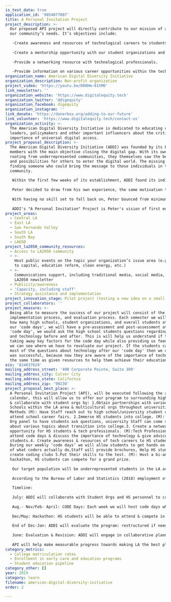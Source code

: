```yaml
---
is_test_data: true
application_id: '9854077007'
title: A Personal Invitation Project
project_description: >-
  Our proposed API project will directly contribute to our mission of addressing
  our community’s needs. It’s objectives include: 
   
   -Create awareness and resources of technological careers to students in High school. 
   
   -Create a mentorship opportunity with our student organizations and high school students. 
   
   -Provide a networking resource with technological professionals. 
   
   -Provide information on various career opportunities within the technological field.
organization_name: American Digital Diversity Initiative
organization_description: Non-profit organization
project_video: 'https://youtu.be/D00Hm-61tM0'
link_newsletter: ''
organization_website: 'https://www.digitalequity.tech'
organization_twitter: '@digequity'
organization_facebook: digequity
organization_instagram: ''
link_donate: 'https://donorbox.org/adding-to-our-future'
link_volunteer: 'https://www.digitalequity.tech/contact-us'
organization_activity: >-
  The American Digital Diversity Initiative is dedicated to educating community
  leaders, policymakers and other important influencers about the critical
  importance of universal digital access.
project_proposal_description: >-
  The American Digital Diversity Initiative (ADDI) was founded by its board
  members with the main objective closing the digital gap. With its own members
  rooting from underrepresented communities, they themselves saw the benefits
  and possibilities for others to enter the digital world. The missing piece was
  finding someone who could bring the message to those individuals in the
  community. 
   
   Within the first few weeks of its establishment, ADDI found its individual that could spread the message. Peter, who would be the Executive director of the nonprofit, decided to take the challenge in structuring the organization. Peter's higher education background made for an easy transition into the nonprofit world. The hard part was deciding in what direction for ADDI to go. As you have seen, underrepresented groups of any age, make up a low percentage in the digital world. 
   
   Peter decided to draw from his own experience, the same motivation that led him towards higher education. As a first generation Latino entering college, the transition from high school to college was difficult. Decisions on what path to head towards and not necessarily knowing what to major enroll in, Peter could only rely on his average academic success in high school to support whatever decision to take. Unfortunately, Peter and like many first generation students, the transition into college came at a cost of struggling academically and being suspended for poor academics.
   
   With having no skill set to fall back on, Peter bounced from minimum wage jobs for years. Finally Peter, was able to go back to school and earn his bachelors, and his masters there after. Peter knew from that point his mission was to support and guide youth by preparing them for the obstacles of the real world which could lead them to possibles successes or failures. 
   
   ADDI's "A Personal Invitation" Project is Peter's vision of first educating and preparing high school students for a type of career/skill, computer programming, that can pave a successful way of life whether you earn a degree or not. The second being community outreach, where college students support the younger generation towards success in a world where underrepresented groups lack representation.
project_areas:
  - Central LA
  - East LA
  - San Fernando Valley
  - South LA
  - South Bay
  - LAUSD
project_la2050_community_resources:
  - Access to LA2050 community
  - >-
    Host public events on the topic your organization’s issue area (e.g. access
    to capital, education reform, clean energy, etc.) 
  - >-
    Communications support, including traditional media, social media, and
    LA2050 newsletter
  - Publicity/awareness
  - 'Capacity, including staff'
  - Strategy assistance and implementation
project_innovation_stage: Pilot project (testing a new idea on a small scale to prove feasibility)
project_collaborators: ''
project_measure: >-
  Being able to measure the success of our project will consist of the
  implementation process, and evaluation process. Each semester we will evaluate
  how many high schools, student organizations, and overall students attended
  our 'code days', we will have a pre-assessment and post-assessment at every
  'code day', we would ask the high school students questions regarding coding
  and technology before and after. This is will help us understand if they are
  taking away key factors for the code day while also providing us feedback so
  we can see where we have to revaluate our project. If the students can answer
  most of the questions about technology after our 'code day' then we can say it
  was successful, because now they are aware of the importance of technology at
  the same time as given resources to help them achieve their educational goals.
ein: '824037629'
mailing_address_street: '400 Corporate Pointe, Suite 300'
mailing_address_city: Culver City
mailing_address_state: California
mailing_address_zip: '90230'
project_proposal_best_place: >-
  A Personal Invitation Project (API), will be executed following the academic
  calendar, this will allow us to offer our program to surrounding high schools
  & collaborate with student orgs by: 1.Obtain partnerships with various High
  Schools within the LA area & multicultural orgs throughout universities in CA.
  Methods (M): Have Staff reach out to high school/university student orgs,
  attend school career fairs. 2.Immerse HS students into college. (M): Student
  Org panel to have students ask questions, university Staff can come speak
  about various topics about transition into college.3. Create a networking
  opportunity for HS students & tech professionals. (M):Tech Professionals can
  attend code days & discuss the importance of technology & give advice to
  students.4. Create awareness & resources of tech careers to HS students. (M):
  During our weekly ‘code days’ we will allow students to get hands on training
  of what coders actually do,Staff will provide brochures, Help HS students
  create coding clubs 5.Put their skills to the test. (M): Host a bi-annual
  hackathon, HS students can compete for a grand prize.
   
   Our target population will be underrepresented students in the LA area. 
   
   According to the Bureau of Labor and Statistics (2018) employment of computer & information technology is projected to grow “13% from 2016 to 2026”(Bureau of Labor Statistics, 2018), this is faster than the average for all occupations. Despite Black, Latinx, American & Native Pacific Islander makeup nearly 50% of the United States student population, in 2015 they only represented just 17% of computer science major (Steinglass, 2017). The reason most of these students are not in computer science is not due to lack of interest but due to the lack of resources & awareness.
   
   Timeline: 
   
   July: ADDI will collaborate with Student Orgs and HS personnel to create our CODE days.
   
   Aug.- Nov/Feb- April: CODE Days: Each week we will host code days which will immerse HS students into the university setting while obtaining resources from tech professionals & university staff. 
   
   Dec/May: Hackathon: HS students will be able to attend & compete in an all-day event to test their skills.
   
   End of Dec-Jan: ADDI will evaluate the program: restructured if need be & evaluate retention rates.
   
   June: Evaluation & Revision: ADDI will engage in collaborative planning, observations, followed by evaluation & refinement of the year.
   
   API will help make measurable progress towards making LA the best place to LEARN, because it will introduce underrepresented communities to a topic they are completely new to, which will bring in the early education aspects. Bringing in student orgs will also allow HS students to become immersed in college which will help with college matriculation rates.As careers in computer science begin to grow, API teaches students about possible careers within coding & provides an opportunity for them to become immersed in this profession which can help with youth unemployment & underemployment.
category_metrics:
  - College matriculation rates
  - Enrollment in early care and education programs
  - Student education pipeline
category_other: []
year: 2019
category: learn
filename: american-digital-diversity-initiative
order: 2

---
```

